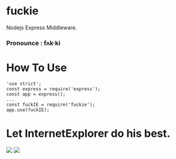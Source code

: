 # fuckie
Nodejs Express Middleware.

### Pronounce : fʌk·ki

# How To Use
```
'use strict';
const express = require('express');
const app = express();
...
const fuckIE = require('fuckie');
app.use(fuckIE);
```

# Let InternetExplorer do his best.
![](https://raw.githubusercontent.com/skatpgusskat/fuckie/master/readmeResource/ie_download_real_browser.jpg)
![](https://raw.githubusercontent.com/skatpgusskat/fuckie/master/readmeResource/whoTheFuckStillUsesIE.jpg)
